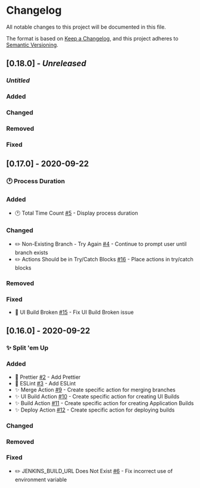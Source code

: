 # Changelog

All notable changes to this project will be documented in this file.

The format is based on [Keep a Changelog](https://keepachangelog.com/en/1.0.0/),
and this project adheres to [Semantic Versioning](https://semver.org/spec/v2.0.0.html).

## [0.18.0] - _Unreleased_

### _Untitled_

### Added

### Changed

### Removed

### Fixed

## [0.17.0] - 2020-09-22

### 🕐 Process Duration

### Added

- 🕐 Total Time Count [#5](https://github.com/alexlee-dev/deployer-tool/issues/5) - Display process duration

### Changed

- ✏️ Non-Existing Branch - Try Again [#4](https://github.com/alexlee-dev/deployer-tool/issues/4) - Continue to prompt user until branch exists
- ✏️ Actions Should be in Try/Catch Blocks [#16](https://github.com/alexlee-dev/deployer-tool/issues/16) - Place actions in try/catch blocks

### Removed

### Fixed

- 🚧 UI Build Broken [#15](https://github.com/alexlee-dev/deployer-tool/issues/16) - Fix UI Build Broken issue

## [0.16.0] - 2020-09-22

### ✨ Split 'em Up

### Added

- 🎨 Prettier [#2](https://github.com/alexlee-dev/deployer-tool/issues/2) - Add Prettier
- 🧹 ESLint [#3](https://github.com/alexlee-dev/deployer-tool/issues/3) - Add ESLint
- ✨ Merge Action [#9](https://github.com/alexlee-dev/deployer-tool/issues/9) - Create specific action for merging branches
- ✨ UI Build Action [#10](https://github.com/alexlee-dev/deployer-tool/issues/10) - Create specific action for creating UI Builds
- ✨ Build Action [#11](https://github.com/alexlee-dev/deployer-tool/issues/11) - Create specific action for creating Application Builds
- ✨ Deploy Action [#12](https://github.com/alexlee-dev/deployer-tool/issues/12) - Create specific action for deploying builds

### Changed

### Removed

### Fixed

- ✏️ JENKINS_BUILD_URL Does Not Exist [#6](https://github.com/alexlee-dev/deployer-tool/issues/6) - Fix incorrect use of environment variable
